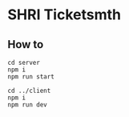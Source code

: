 # SHRI Ticketsmth
## How to

`cd server`  
`npm i`  
`npm run start`  

`cd ../client`  
`npm i`  
`npm run dev`  